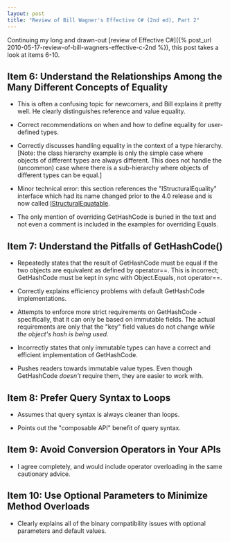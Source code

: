 ```yaml
---
layout: post
title: "Review of Bill Wagner's Effective C# (2nd ed), Part 2"
---
```

Continuing my long and drawn-out [review of Effective C#]({% post_url 2010-05-17-review-of-bill-wagners-effective-c-2nd %}), this post takes a look at items 6-10.



## Item 6: Understand the Relationships Among the Many Different Concepts of Equality
+ This is often a confusing topic for newcomers, and Bill explains it pretty well. He clearly distinguishes reference and value equality.


+ Correct recommendations on when and how to define equality for user-defined types.


+ Correctly discusses handling equality in the context of a type hierarchy. [Note: the class hierarchy example is only the simple case where objects of different types are always different. This does not handle the (uncommon) case where there is a sub-hierarchy where objects of different types can be equal.]


- Minor technical error: this section references the "IStructuralEquality" interface which had its name changed prior to the 4.0 release and is now called [IStructuralEquatable](http://msdn.microsoft.com/en-us/library/system.collections.istructuralequatable.aspx).


- The only mention of overriding GetHashCode is buried in the text and not even a comment is included in the examples for overriding Equals.



## Item 7: Understand the Pitfalls of GetHashCode()
- Repeatedly states that the result of GetHashCode must be equal if the two objects are equivalent as defined by operator==. This is incorrect; GetHashCode must be kept in sync with Object.Equals, not operator==.


+ Correctly explains efficiency problems with default GetHashCode implementations.


- Attempts to enforce more strict requirements on GetHashCode - specifically, that it can only be based on immutable fields. The actual requirements are only that the "key" field values do not change _while the object's hash is being used_.


- Incorrectly states that only immutable types can have a correct and efficient implementation of GetHashCode.


+ Pushes readers towards immutable value types. Even though GetHashCode _doesn't_ require them, they are easier to work with.



## Item 8: Prefer Query Syntax to Loops
- Assumes that query syntax is always cleaner than loops.


+ Points out the "composable API" benefit of query syntax.



## Item 9: Avoid Conversion Operators in Your APIs
+ I agree completely, and would include operator overloading in the same cautionary advice.



## Item 10: Use Optional Parameters to Minimize Method Overloads
+ Clearly explains all of the binary compatibility issues with optional parameters and default values.

